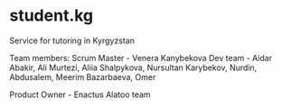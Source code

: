 # student.kg
Service for tutoring in Kyrgyzstan

Team members:
Scrum Master - Venera Kanybekova
Dev team - Aidar Abakir, Ali Murtezi, Aliia Shalpykova, Nursultan Karybekov, Nurdin, Abdusalem, Meerim Bazarbaeva, Omer

Product Owner - Enactus Alatoo team
